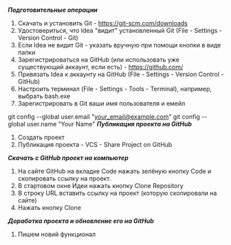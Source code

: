 ***Подготовительные операции***

1. Скачать и установить Git - https://git-scm.com/downloads
2. Удостовериться, что Idea "видит" установленный Git (File - Settings - Version Control - Git)
3. Если Idea не видит Git - указать вручную при помощи кнопки в виде папки
4. Зарегистрироваться на GitHub (или использовать уже существующий аккаунт, если есть) - https://github.com/
5. Привязать Idea к аккаунту на GitHub (File - Settings - Version Control - GitHub)
6. Настроить терминал (File - Settings - Tools - Terminal), например, выбрать bash.exe
7. Зарегистрировать в Git ваши имя пользователя и емейл

git config --global user.email "your_email@example.com" git config --global user.name "Your Name"
***Публикация проекта на GitHub***

1. Создать проект
2. Публикация проекта - VCS - Share Project on GitHub

***Скачать с GitHub проект на компьютер***

1. На сайте GitHub на вкладке Code нажать зелёную кнопку Code и скопировать ссылку на проект.
2. В стартовом окне Идеи нажать кнопку Clone Repository
3. В строку URL вставить ссылку на проект (которую скопировали на сайте)
4. Нажать кнопку Clone

***Доработка проекта и обновление его на GitHub***

1. Пишем новий функционал
